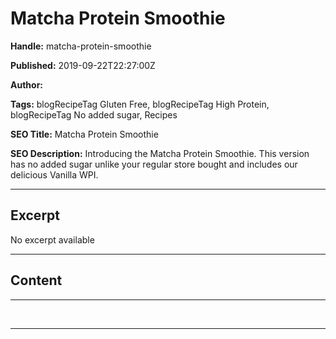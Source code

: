 # Matcha Protein Smoothie

**Handle:** matcha-protein-smoothie

**Published:** 2019-09-22T22:27:00Z

**Author:**  

**Tags:** blogRecipeTag Gluten Free, blogRecipeTag High Protein, blogRecipeTag No added sugar, Recipes

**SEO Title:** Matcha Protein Smoothie

**SEO Description:** Introducing the Matcha Protein Smoothie. This version has no added sugar unlike your regular store bought and includes our delicious Vanilla WPI.

---

## Excerpt

No excerpt available

---

## Content

---

 

---

